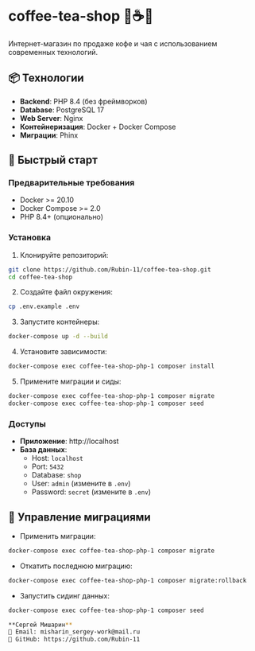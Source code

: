 # coffee-tea-shop 🛒☕🍵

Интернет-магазин по продаже кофе и чая с использованием современных технологий.

## 📦 Технологии

- **Backend**: PHP 8.4 (без фреймворков)
- **Database**: PostgreSQL 17
- **Web Server**: Nginx
- **Контейнеризация**: Docker + Docker Compose
- **Миграции**: Phinx

## 🚀 Быстрый старт

### Предварительные требования

- Docker >= 20.10
- Docker Compose >= 2.0
- PHP 8.4+ (опционально)

### Установка

1. Клонируйте репозиторий:
```bash
git clone https://github.com/Rubin-11/coffee-tea-shop.git
cd coffee-tea-shop
```

2. Создайте файл окружения:
```bash
cp .env.example .env
```

3. Запустите контейнеры:
```bash
docker-compose up -d --build
```

4. Установите зависимости:
```bash
docker-compose exec coffee-tea-shop-php-1 composer install
```

5. Примените миграции и сиды:
```bash
docker-compose exec coffee-tea-shop-php-1 composer migrate
docker-compose exec coffee-tea-shop-php-1 composer seed
```

### Доступы

- **Приложение**: http://localhost
- **База данных**: 
  - Host: `localhost`
  - Port: `5432`
  - Database: `shop`
  - User: `admin` (измените в `.env`)
  - Password: `secret` (измените в `.env`)


## 🔄 Управление миграциями

- Применить миграции:
```bash
docker-compose exec coffee-tea-shop-php-1 composer migrate
```

- Откатить последнюю миграцию:
```bash
docker-compose exec coffee-tea-shop-php-1 composer migrate:rollback
```

- Запустить сидинг данных:
```bash
docker-compose exec coffee-tea-shop-php-1 composer seed

**Сергей Мишарин**  
📧 Email: misharin_sergey-work@mail.ru
💼 GitHub: https://github.com/Rubin-11